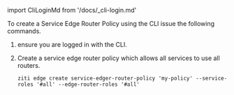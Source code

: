 import CliLoginMd from '/docs/_cli-login.md'

To create a Service Edge Router Policy using the CLI issue the following commands.

1. ensure you are logged in with the CLI.

    <CliLoginMd/>

1. Create a service edge router policy which allows all services to use all routers.

    ```text
    ziti edge create service-edger-router-policy 'my-policy' --service-roles '#all' --edge-router-roles '#all'
    ```

